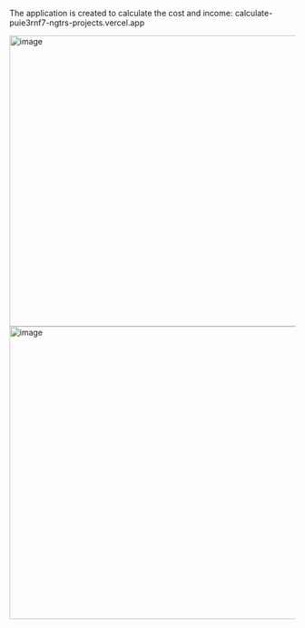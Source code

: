 The application is created to calculate the cost and income: calculate-puie3rnf7-ngtrs-projects.vercel.app

<img width="513" alt="image" src="https://github.com/user-attachments/assets/d97d0fa8-251f-49a6-a81c-f6950c8c2e6c" />

 <img width="516" alt="image" src="https://github.com/user-attachments/assets/5784bac2-313e-4291-a7ef-c1fd2947bd5c" />
